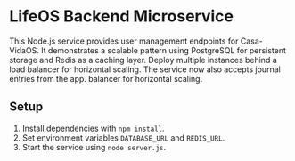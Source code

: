# LifeOS Backend Microservice

This Node.js service provides user management endpoints for Casa-VidaOS.
It demonstrates a scalable pattern using PostgreSQL for persistent storage
and Redis as a caching layer. Deploy multiple instances behind a load
balancer for horizontal scaling. The service now also accepts journal
entries from the app.
balancer for horizontal scaling.

## Setup
1. Install dependencies with `npm install`.
2. Set environment variables `DATABASE_URL` and `REDIS_URL`.
3. Start the service using `node server.js`.
